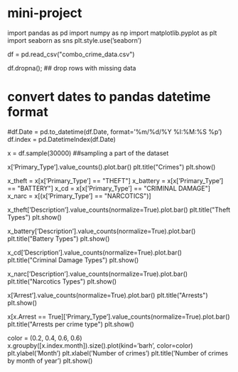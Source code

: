 # mini-project
import pandas as pd 
import numpy as np 
import matplotlib.pyplot as plt 
import seaborn as sns 
plt.style.use(’seaborn’) 
 
df = pd.read_csv("combo_crime_data.csv") 
 
df.dropna(); ## drop rows with missing data 
# convert dates to pandas datetime format 
#df.Date = pd.to_datetime(df.Date, format=’%m/%d/%Y %I:%M:%S %p’) 
df.index = pd.DatetimeIndex(df.Date) 
 
x = df.sample(30000) ##sampling a part of the dataset 
 
x[’Primary_Type’].value_counts().plot.bar() 
plt.title("Crimes") 
plt.show() 
 
x_theft = x[x[’Primary_Type’] == "THEFT"] 
x_battery = x[x[’Primary_Type’] == "BATTERY"] 
x_cd = x[x[’Primary_Type’] == "CRIMINAL DAMAGE"] 
x_narc = x[(x[’Primary_Type’] == "NARCOTICS")] 
 
x_theft[’Description’].value_counts(normalize=True).plot.bar() 
plt.title("Theft Types") 
plt.show() 
 
x_battery[’Description’].value_counts(normalize=True).plot.bar() 
plt.title("Battery Types") 
plt.show() 
 
x_cd[’Description’].value_counts(normalize=True).plot.bar() 
plt.title("Criminal Damage Types") 
plt.show() 
 
x_narc[’Description’].value_counts(normalize=True).plot.bar() 
plt.title("Narcotics Types") 
plt.show() 
 
x[’Arrest’].value_counts(normalize=True).plot.bar() 
plt.title("Arrests") 
plt.show() 
 
x[x.Arrest == True][’Primary_Type’].value_counts(normalize=True).plot.bar() 
plt.title("Arrests per crime type") 
plt.show() 
 
color = (0.2, 0.4, 0.6, 0.6) 
x.groupby([x.index.month]).size().plot(kind=’barh’, color=color) 
plt.ylabel(’Month’) 
plt.xlabel(’Number of crimes’) 
plt.title(’Number of crimes by month of year’) 
plt.show()
